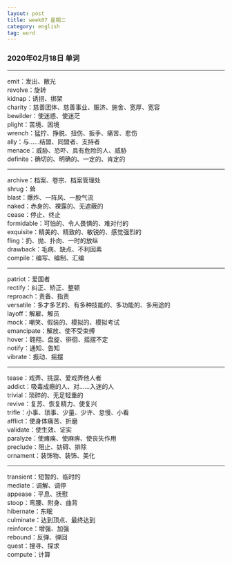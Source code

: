 ```yaml
---
layout: post  
title: week07 星期二  
category: english  
tag: word  
---
```

### 2020年02月18日 单词
- - -
emit：发出、散光  
revolve：旋转  
kidnap：诱拐、绑架  
charity：慈善团体、慈善事业、赈济、施舍、宽厚、宽容  
bewilder：使迷惑、使迷茫  
plight：苦境、困境  
wrench：猛拧、挣脱、扭伤、扳手、痛苦、悲伤  
ally：与……结盟、同盟者、支持者  
menace：威胁、恐吓、具有危险的人、威胁  
definite：确切的、明确的、一定的、肯定的  
- - -
archive：档案、卷宗、档案管理处  
shrug：耸  
blast：爆炸、一阵风、一股气流  
naked：赤身的、裸露的、无遮蔽的  
cease：停止、终止  
formidable：可怕的、令人畏惧的、难对付的  
exquisite：精美的、精致的、敏锐的、感觉强烈的  
fling：扔、抛、扑向、一时的放纵  
drawback：毛病、缺点、不利因素  
compile：编写、编制、汇编  
- - -
patriot：爱国者  
rectify：纠正、矫正、整顿  
reproach：责备、指责  
versatile：多才多艺的、有多种技能的、多功能的、多用途的  
layoff：解雇、解员  
mock：嘲笑、假装的、模拟的、模拟考试  
emancipate：解放、使不受束缚  
hover：翱翔、盘旋、徘徊、摇摆不定  
notify：通知、告知  
vibrate：振动、摇摆  
- - -
tease：戏弄、挑逗、爱戏弄他人者  
addict：吸毒成瘾的人、对……入迷的人  
trivial：琐碎的、无足轻重的  
revive：复苏、恢复精力、使复兴  
trifle：小事、琐事、少量、少许、怠慢、小看  
afflict：使身体痛苦、折磨  
validate：使生效、证实  
paralyze：使瘫痪、使麻痹、使丧失作用  
preclude：阻止、妨碍、排除  
ornament：装饰物、装饰、美化  
- - -
transient：短暂的、临时的  
mediate：调解、调停  
appease：平息、抚慰  
stoop：弯腰、附身、曲背  
hibernate：东眠  
culminate：达到顶点、最终达到  
reinforce：增强、加强  
rebound：反弹、弹回  
quest：搜寻、探求  
compute：计算